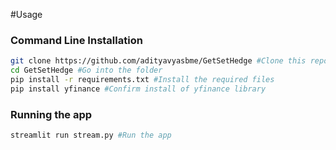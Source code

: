 #Usage

### Command Line Installation

```bash
git clone https://github.com/adityavyasbme/GetSetHedge #Clone this repo
cd GetSetHedge #Go into the folder
pip install -r requirements.txt #Install the required files
pip install yfinance #Confirm install of yfinance library
```

### Running the app

```bash
streamlit run stream.py #Run the app
```

